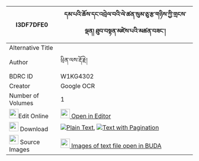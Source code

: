 |I3DF7DFE0|དམ་པའི་ཆོས་དང་འབྲེལ་བའི་ལེ་ཚན་སུམ་ཅུ་རྩ་གཉིས་ཀྱི་གྲངས་ལྡན། ཐུབ་བསྟན་མཛེས་པའི་མཚན་བཟང་། 
| --- | --- 
|Alternative Title |
|Author| ཕྲིན་ལས་རྡོ་རྗེ།
|BDRC ID | W1KG4302
|Creator | Google OCR
|Number of Volumes| 1
|<img width="25" src="https://img.icons8.com/color/25/000000/edit-property.png">Edit Online| [<img width="25" src="https://avatars.githubusercontent.com/u/45091458?s=200&v=4"> Open in Editor](http://editor.openpecha.org/I3DF7DFE0)
|<img width="25" src="https://img.icons8.com/fluent/48/000000/download-2.png"/>  Download | [![](https://img.icons8.com/color/20/000000/txt.png)Plain Text](https://github.com/Openpecha/I3DF7DFE0/releases/download/v1/dampa_i_cho_dang_drelwa_i_lets_plain_I3DF7DFE0.zip), [![](https://img.icons8.com/color/20/000000/txt.png)Text with Pagination](https://github.com/Openpecha/I3DF7DFE0/releases/download/v1/dampa_i_cho_dang_drelwa_i_lets_pages_I3DF7DFE0.zip)
|<img width="25" src="https://img.icons8.com/plasticine/100/000000/pictures-folder.png"/>  Source Images | [<img width="25" src="https://library.bdrc.io/icons/BUDA-small.svg"> Images of text file open in BUDA](https://library.bdrc.io/show/bdr:W1KG4302)